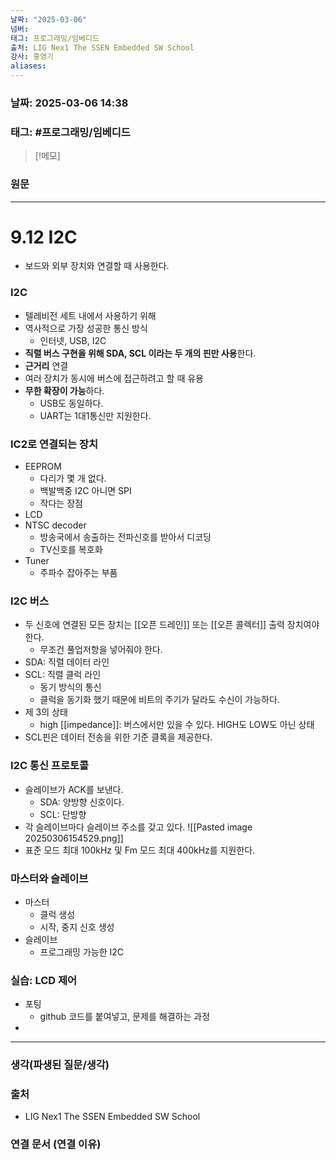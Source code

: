 ```yaml
---
날짜: "2025-03-06"
넘버: 
태그: 프로그래밍/임베디드
출처: LIG Nex1 The SSEN Embedded SW School
강사: 홍영기
aliases:
---
```

### 날짜:  2025-03-06 14:38

### 태그: #프로그래밍/임베디드

>[!메모]
> 

### 원문
---
# 9.12 I2C
- 보드와 외부 장치와 연결할 때 사용한다.
### I2C
- 텔레비전 세트 내에서 사용하기 위해 
- 역사적으로 가장 성공한 통신 방식
	- 인터넷, USB, I2C
- **직렬 버스 구현을 위해 SDA, SCL 이라는 두 개의 핀만 사용**한다.
- **근거리** 연결
- 여러 장치가 동시에 버스에 접근하려고 할 때 유용
- **무한 확장이 가능**하다.
	- USB도 동일하다.
	- UART는 1대1통신만 지원한다.
### IC2로 연결되는 장치
- EEPROM
	- 다리가 몇 개 없다.
	- 백발백중 I2C 아니면 SPI
	- 작다는 장점
- LCD
- NTSC decoder
	- 방송국에서 송출하는 전파신호를 받아서 디코딩
	- TV신호를 복호화
- Tuner
	- 주파수 잡아주는 부품
### I2C 버스
- 두 신호에 연결된 모든 장치는 [[오픈 드레인]] 또는 [[오픈 콜렉터]] 출력 장치여야 한다.
	- 무조건 풀업저항을 넣어줘야 한다.
- SDA: 직렬 데이터 라인
- SCL: 직렬 클럭 라인
	- 동기 방식의 통신
	- 클럭을 동기화 했기 때문에 비트의 주기가 달라도 수신이 가능하다.
- 제 3의 상태
	- high [[impedance]]: 버스에서만 있을 수 있다. HIGH도 LOW도 아닌 상태
- SCL핀은 데이터 전송을 위한 기준 클록을 제공한다.
### I2C 통신 프로토콜
- 슬레이브가 ACK를 보낸다.
	- SDA: 양방향 신호이다.
	- SCL: 단방향
- 각 슬레이브마다 슬레이브 주소를 갖고 있다.
![[Pasted image 20250306154529.png]]
 - 표준 모드 최대 100kHz 및 Fm 모드 최대 400kHz를 지원한다.
### 마스터와 슬레이브
- 마스터
	- 클럭 생성
	- 시작, 중지 신호 생성
- 슬레이브
	- 프로그래밍 가능한 I2C

### 실습: LCD 제어
- 포팅
	- github 코드를 붙여넣고, 문제를 해결하는 과정
- 

---
### 생각(파생된 질문/생각)

### 출처
- LIG Nex1 The SSEN Embedded SW School

### 연결 문서 (연결 이유)
